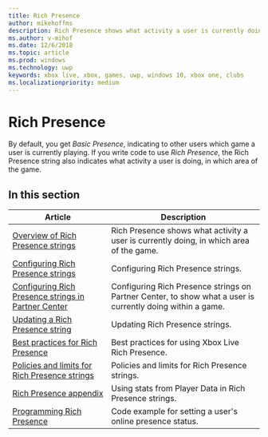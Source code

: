 ```yaml
---
title: Rich Presence
author: mikehoffms
description: Rich Presence shows what activity a user is currently doing, in which area of the game.
ms.author: v-mihof
ms.date: 12/6/2018
ms.topic: article
ms.prod: windows
ms.technology: uwp
keywords: xbox live, xbox, games, uwp, windows 10, xbox one, clubs
ms.localizationpriority: medium
---
```


# Rich Presence

By default, you get *Basic Presence*, indicating to other users which game a user is currently playing.
If you write code to use *Rich Presence*, the Rich Presence string also indicates what activity a user is doing, in which area of the game.


## In this section

| Article | Description |
|---------|-------------|
| [Overview of Rich Presence strings](../../../social-platform/rich-presence-strings/rich-presence-strings-overview.md) | Rich Presence shows what activity a user is currently doing, in which area of the game. |
| [Configuring Rich Presence strings](../../../social-platform/rich-presence-strings/rich-presence-strings-configuration.md) | Configuring Rich Presence strings. |
| [Configuring Rich Presence strings in Partner Center](../../../configure-xbl/dev-center/rich-presence-configuration.md) | Configuring Rich Presence strings on Partner Center, to show what a user is currently doing within a game. |
| [Updating a Rich Presence string](../../../social-platform/rich-presence-strings/rich-presence-strings-updating-strings.md) | Updating Rich Presence strings. |
| [Best practices for Rich Presence](../../../social-platform/rich-presence-strings/rich-presence-strings-best-practices.md) | Best practices for using Xbox Live Rich Presence. |
| [Policies and limits for Rich Presence strings](../../../social-platform/rich-presence-strings/rich-presence-strings-policies-and-limitations.md) | Policies and limits for Rich Presence strings. |
| [Rich Presence appendix](../../../social-platform/rich-presence-strings/rich-presence-strings-appendix.md) | Using stats from Player Data in Rich Presence strings. |
| [Programming Rich Presence](../../../social-platform/rich-presence-strings/programming-rich-presence.md) | Code example for setting a user's online presence status. |
